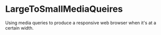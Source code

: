 # LargeToSmallMediaQueires
Using media queries to produce a responsive web browser when it's at a certain width.
